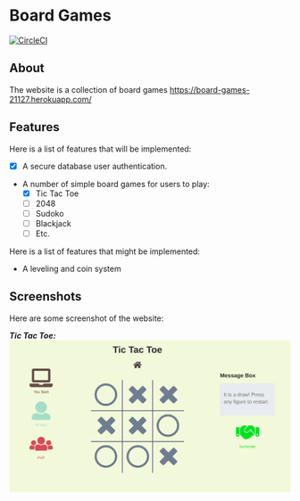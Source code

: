 # Board Games
[![CircleCI](https://circleci.com/gh/larryworm1127/BoardGames.svg?style=svg)](https://circleci.com/gh/larryworm1127/BoardGames)

## About
The website is a collection of board games
https://board-games-21127.herokuapp.com/

## Features
Here is a list of features that will be implemented:
- [x] A secure database user authentication.
- A number of simple board games for users to play:
    - [x] Tic Tac Toe
    - [ ] 2048
    - [ ] Sudoko
    - [ ] Blackjack
    - [ ] Etc.

Here is a list of features that might be implemented:
- A leveling and coin system

## Screenshots
Here are some screenshot of the website:

**_Tic Tac Toe:_**
![Image of Tic Tac Toe](screenshots/screenshot_ttt.png)